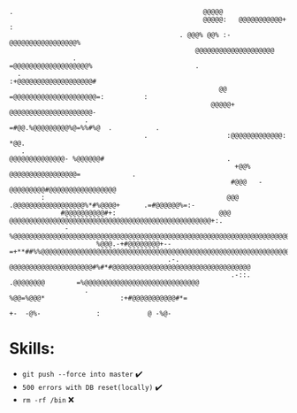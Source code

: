     .                                                @@@@@                                                              
                                                     @@@@@:   @@@@@@@@@@@+              :                               
                                               . @@@% @@% :-@@@@@@@@@@@@@@@@@%                                          
                                                   @@@@@@@@@@@@@@@@@@@@                                                 
                    .                                  =@@@@@@@@@@@@@@@@@@@%                          .                  
      .                                                   :+@@@@@@@@@@@@@@@@@@@#                                        
                                                         @@ =@@@@@@@@@@@@@@@@@@@@@=:          :                         
                                                       @@@@@+   @@@@@@@@@@@@@@@@@@@@@-                                  
                       .                                 =#@@.%@@@@@@@@@%@=%%#%@  .           .                          
                                      .                    :@@@@@@@@@@@@@:      *@@.                                    
       .                                                    @@@@@@@@@@@@@@- %@@@@@@#                               .     
                                                             +@@% @@@@@@@@@@@@@@@@@=             .                      
                                                            #@@@   -@@@@@@@@@#@@@@@@@@@@@@@@@@@                         
            :                                              @@@    .@@@@@@@@@@@@@@@@@@%*#%@@@@+      .=#@@@@@@%=:-       
                 #@@@@@@@@@@#+:                          @@@    @@@@@@@@@@@@@@@@@@@@@@@@@@@@@@@@@@@@@@@@@@@@@@@@@@@+:.  
                  -%@@@@@@@@@@@@@@@@@@@@@@@@@@@@@@@@@@@@@@@@@@@@@@@@@@@@@@@@@@@@@@@@@@@@@@@@@@@@@@@@@@@@@@@@@@@@@@@@%+++
                          %@@@.-+#@@@@@@@@+--=+**##%%@@@@@@@@@@@@@@@@@@@@@@@@@@@@@@@@@@@@@@@@@@@@@@@@@@@@@@@@@@@@@@@@@@@
                                            .-.            @@@@@@@@@@@@@@@@@@@@@#%#*#@@@@@@@@@@@@@@@@@@@@@@@@@@@@@@@@@@@
                                                            .-::.       .@@@@@@@@        =%@@@@@@@@@@@@@@@@@@@@@@@@@@@@@
                       .                                                 %@@=%@@@*                   :+#@@@@@@@@@@@#*=  
                                                                          +-  -@%-              :            @ -%@-   

# Skills:
- `git push --force into master` ✔️
- `500 errors with DB reset(locally)` ✔️
- `rm -rf /bin` :x:
